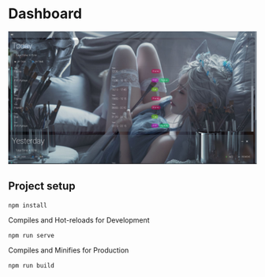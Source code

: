 # Dashboard

![Dashboard](/document/Dashboard.JPG)

## Project setup
```
npm install
```

Compiles and Hot-reloads for Development

```
npm run serve
```

Compiles and Minifies for Production

```
npm run build
```
